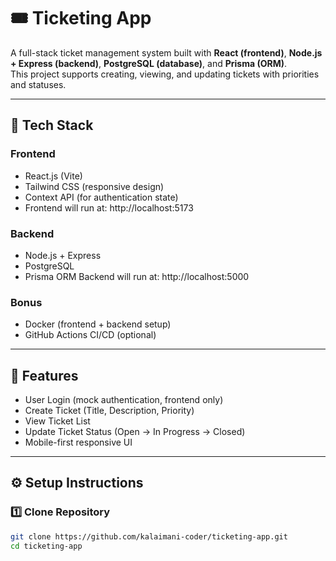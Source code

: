 # 🎟️ Ticketing App

A full-stack ticket management system built with **React (frontend)**, **Node.js + Express (backend)**, **PostgreSQL (database)**, and **Prisma (ORM)**.  
This project supports creating, viewing, and updating tickets with priorities and statuses.

---

## 🚀 Tech Stack

### Frontend
- React.js (Vite)
- Tailwind CSS (responsive design)
- Context API (for authentication state)
- Frontend will run at: http://localhost:5173

### Backend
- Node.js + Express
- PostgreSQL
- Prisma ORM
Backend will run at: http://localhost:5000

### Bonus
- Docker (frontend + backend setup)
- GitHub Actions CI/CD (optional)

---

## 📌 Features
- User Login (mock authentication, frontend only)
- Create Ticket (Title, Description, Priority)
- View Ticket List
- Update Ticket Status (Open → In Progress → Closed)
- Mobile-first responsive UI

---

## ⚙️ Setup Instructions

### 1️⃣ Clone Repository
```bash
git clone https://github.com/kalaimani-coder/ticketing-app.git
cd ticketing-app
